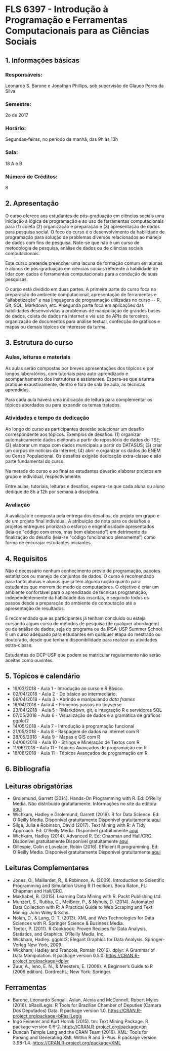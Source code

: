 #  FLS 6397 - Introdução à Programação e Ferramentas Computacionais para as Ciências Sociais

## 1. Informações básicas

### Responsáveis: 
Leonardo S. Barone e Jonathan Phillips, sob supervisão de Glauco Peres da Silva

### Semestre: 
2o de 2017

### Horário: 
Segundas-feiras, no período da manhã, das 9h às 13h

### Sala: 
18 A e B

### Número de Créditos: 
8

## 2. Apresentação

O curso oferece aos estudantes de pós-graduação em ciências sociais uma iniciação à lógica de programação e ao uso de ferramentas computacionais para (1) coleta (2) organização e preparação e (3) apresentação de dados para pesquisa social. O foco do curso é o desenvolvimento da habilidade de programação para solução de problemas diversos relacionados ao manejo de dados com fins de pesquisa. Note-se que não é um curso de metodologia de pesquisa, análise de dados ou de ciências sociais computacionais.

Este curso pretende preencher uma lacuna de formação comum em alunas e alunos de pós-graduação em ciências sociais referente à habilidade de lidar com dados e ferramentas computacionais para a condução de suas pesquisas.

O curso está dividido em duas partes. A primeira parte do curso foca na preparação do ambiente computacional, apresentação de ferramentas e "alfabetização" e nas linguagens de programação utilizadas no curso -- R, Git, SQL, Markdown, etc. A segunda parte foca em aplicações das habilidades desenvolvidas a problemas de manipulação de grandes bases de dados, coleta de dados na internet e via uso de APIs de terceiros, organização de documentos para análise textual, confecção de gráficos e mapas ou demais tópicos de interesse da turma.

## 3. Estrutura do curso

### Aulas, leituras e materiais
As aulas serão compostas por breves apresentações dos tópicos e por longos laboratórios, com tutoriais para auto-aprendizado e acompanhamento dos instrutores e assistentes. Espera-se que a turma pratique exaustivamente, dentro e fora de sala de aula, as técnicas aprendidas.

Para cada aula haverá uma indicação de leitura para complementar os tópicos abordados ou para expandir os temas tratados.

### Atividades e tempo de dedicação

Ao longo do curso as participantes deverão solucionar um desafio correspondente aos tópicos. Exemplos de desafios: (1) organizar automaticamente dados eleitorais a partir do repositório de dados do TSE; (2) elaborar um mapa com dados municipais a partir do DATASUS; (3) criar um corpus de notícias da internet; (4) abrir e organizar os dados do ENEM ou Censo Populacional. Os desafios exigirão dedicação extra-classe e são parte fundamental do curso.

Na metade do curso e ao final as estudantes deverão elaborar projetos em grupo e individual, respectivamente.

Entre aulas, tutoriais, leituras e desafios, espera-se que cada aluna ou aluno dedique de 8h a 12h por semana à disciplina.

### Avaliação

A avaliação é composta pela entrega dos desafios, do projeto em grupo e de um projeto final individual. A atribuição de nota para os desafios e projetos entregues priorizará o esforço e engenhosidade apresentados (leia-se "código com erros, mas bem elaborado") em detrimento da finalização do desafio (leia-se "código funcionando plenamente") como forma de encorajar estudantes iniciantes. 

## 4. Requisitos

Não é necessário nenhum conhecimento prévio de programação, pacotes estatísticos ou manejo de conjuntos de dados. O curso é recomendado para tanto alunas e alunos que já têm alguma noção quanto para estudantes que morrem de medo de computadores. O objetivo é criar um ambiente confortável para o aprendizado de técnicas programação, independentemente da habilidade das inscritas, e seguindo todos os passos desde a preparação do ambiente de computação até a apresentação de resultados.

É recomendado que as participantes já tenham concluído ou esteja cursando algum curso de métodos de pesquisa (de qualquer abordagem) ou de análise de dados, seja do programa ou da IPSA-USP Summer School. É um curso adequado para estudantes em qualquer etapa do mestrado ou doutorado, desde que tenham disponibilidade para realizar as atividades extra-classe.

Estudantes do DCP-USP que podem se matricular regularmente não serão aceitas como ouvintes.

## 5. Tópicos e calendário

- 19/03/2018 - Aula 1 - Introdução ao curso e R Básico.
- 02/04/2018 - Aula 2 - Do básico ao intermediário.
- 09/04/2018 - Aula 3 - Abrindo e manipulando _data frames_
- 16/04/2018 - Aula 4 - Primeiros passos no tidyverse
- 23/04/2018 - Aula 5 - RMarkdown, git, e integração R e servidores SQL
- 07/05/2018 - Aula 6 - Visualização de dados e a gramática de gráficos ggplot2
- 14/05/2018 - Aula 7 - Introdução à programação funcional
- 21/05/2018 - Aula 8 - Raspagem de dados na internet com R
- 28/05/2018 - Aula 9 - Mapas e GIS com R
- 04/06/2018 - Aula 10 - Strings e Mineração de Textos com R
- 11/06/2018 - Aula 11 - Tópicos Avançados de programação em R
- 18/06/2018 - Aula 11 - Tópicos Avançados de programação em R

## 6. Bibliografia

## Leituras obrigatórias
- Grolemund, Garrett (2014). Hands-On Programming with R. Ed: O'Reilly Media. Não distribuído gratuitamente. Informações no site da editora [aqui](http://shop.oreilly.com/product/0636920028574.do)
- Wichkam, Hadley e Grolemund, Garrett (2016). R for Data Science. Ed: O'Reilly Media. Disponível gratuitamente Disponível gratuitamente [aqui](https://www.tidytextmining.com/)
- Silge, Julia e Robinson, David (2017). Text Mining with R: A Tidy Approach. Ed: O'Reilly Media. Disponível gratuitamente [aqui](https://www.tidytextmining.com/) 
- Wichkam, Hadley (2014). Advanced R. Ed: Chapman and Hall/CRC. Disponível gratuitamente Disponível gratuitamente [aqui](http://adv-r.had.co.nz/)
- Gillespie, Colin e Lovelace, Robin (2016). Efficient R programming. Ed: O'Reilly Media. Disponível gratuitamente Disponível gratuitamente [aqui](https://csgillespie.github.io/efficientR/)

## Leituras Complementares
- Jones, O., Maillardet, R., & Robinson, A. (2009). Introduction to Scientific Programming and Simulation Using R (1 edition). Boca Raton, FL: Chapman and Hall/CRC.
- Makhabel, B. (2015). Learning Data Mining with R. Packt Publishing Ltd.
- Munzert, S., Rubba, C., MeiBner, P., & Nyhuis, D. (2014). Automated Data Collection with R: A Practical Guide to Web Scraping and Text Mining. John Wiley & Sons.
- Nolan, D., & Lang, D. T. (2013). XML and Web Technologies for Data Sciences with R. Springer Science & Business Media.
- Teetor, P. (2011). R Cookbook: Proven Recipes for Data Analysis, Statistics, and Graphics. O’Reilly Media, Inc.
- Wickham, Hadley. ggplot2: Elegant Graphics for Data Analysis. Springer-Verlag New York, 2009.
- Wickham, Hadley and Francois, Romain (2016). dplyr: A Grammar of Data Manipulation. R package version 0.5.0. https://CRAN.R-project.org/package=dplyr
- Zuur, A., Ieno, E. N., & Meesters, E. (2009). A Beginner’s Guide to R (2009 edition). Dordrecht.; New York: Springer.

## Ferramentas
- Barone, Leonardo Sangali, Aslan, Alexia and McDonnell, Robert Myles  (2016). bRasilLegis: R Tools for Brazilian Chamber of Deputies (Camara Dos Deputados) Data. R package version 1.0. https://CRAN.R-project.org/package=bRasilLegis
- Ingo Feinerer and Kurt Hornik (2015). tm: Text Mining Package. R package version 0.6-2. https://CRAN.R-project.org/package=tm
- Duncan Temple Lang and the CRAN Team (2016). XML: Tools for Parsing and Generating XML Within R and S-Plus. R package version 3.98-1.4. https://CRAN.R-project.org/package=XML
